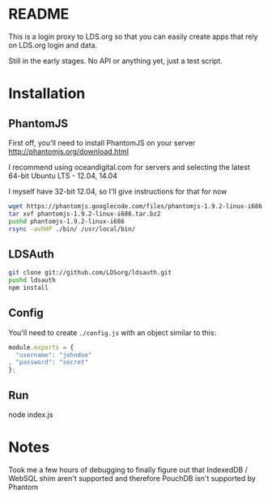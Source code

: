 README
===

This is a login proxy to LDS.org so that you can
easily create apps that rely on LDS.org login and data.

Still in the early stages. No API or anything yet, just a test script.

Installation
===

PhantomJS
---

First off, you'll need to install PhantomJS on your server <http://phantomjs.org/download.html>

I recommend using oceandigital.com for servers and selecting the latest 64-bit Ubuntu LTS - 12.04, 14.04

I myself have 32-bit 12.04, so I'll give instructions for that for now

```bash
wget https://phantomjs.googlecode.com/files/phantomjs-1.9.2-linux-i686.tar.bz2
tar xvf phantomjs-1.9.2-linux-i686.tar.bz2
pushd phantomjs-1.9.2-linux-i686
rsync -avhHP ./bin/ /usr/local/bin/
```

LDSAuth
---

```bash
git clone git://github.com/LDSorg/ldsauth.git
pushd ldsauth
npm install
```

Config
---

You'll need to create `./config.js` with an object similar to this:

```javascript
module.exports = {
  "username": "johndoe"
, "password": "secret"
};
```

Run
---

node index.js

Notes
===

Took me a few hours of debugging to finally figure out that IndexedDB / WebSQL shim
aren't supported and therefore PouchDB isn't supported by Phantom
